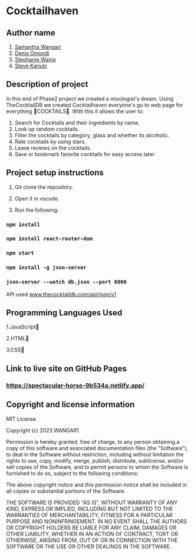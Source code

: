 # Cocktailhaven

## Author name 
1. [Samantha Wangari](https://github.com/WANGAR1)
2. [Denis Omondi](https://github.com/Denisomondi)
3. [Stephanie Wanja](https://github.com/WanjaNjunge)
4. [Steve Kariuki](https://github.com/NoobStevie)

## Description of project
In this end of Phase2 project we created a mixologist's dream. Using TheCocktailDB we created Cocktailhaven everyone's go to web page for everything 🍹COCKTAILS🍹.
With this it allows the user to:

1. Search for Cocktails and their ingredients by name.
2. Look up random cocktails.
3. Filter the cocktails by category, glass and whether its alcoholic.
4. Rate cocktails by using stars.
5. Leave reviews on the cocktails.
6. Save or bookmark favorite cocktails for easy access later.

## Project setup instructions

1. Git clone the repository.

2. Open it in vscode.

3. Run the following: 

### `npm install`

### `npm install react-router-dom`

### `npm start`

### `npm install -g json-server`

### `json-server --watch db.json --port 8000`
 
API used www.thecocktaildb.com/api/json/v1 

## Programming Languages Used

1.JavaScript🤖

2.HTML🤖

3.CSS🤖

## Link to live site on GitHub Pages

### https://spectacular-horse-9b534a.netlify.app/

## Copyright and license information

MIT License

Copyright (c) 2023 WANGAR1

Permission is hereby granted, free of charge, to any person obtaining a copy
of this software and associated documentation files (the "Software"), to deal
in the Software without restriction, including without limitation the rights
to use, copy, modify, merge, publish, distribute, sublicense, and/or sell
copies of the Software, and to permit persons to whom the Software is
furnished to do so, subject to the following conditions:

The above copyright notice and this permission notice shall be included in all
copies or substantial portions of the Software.

THE SOFTWARE IS PROVIDED "AS IS", WITHOUT WARRANTY OF ANY KIND, EXPRESS OR
IMPLIED, INCLUDING BUT NOT LIMITED TO THE WARRANTIES OF MERCHANTABILITY,
FITNESS FOR A PARTICULAR PURPOSE AND NONINFRINGEMENT. IN NO EVENT SHALL THE
AUTHORS OR COPYRIGHT HOLDERS BE LIABLE FOR ANY CLAIM, DAMAGES OR OTHER
LIABILITY, WHETHER IN AN ACTION OF CONTRACT, TORT OR OTHERWISE, ARISING FROM,
OUT OF OR IN CONNECTION WITH THE SOFTWARE OR THE USE OR OTHER DEALINGS IN THE
SOFTWARE.
